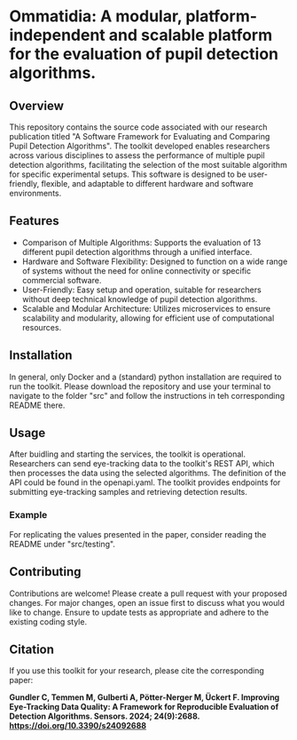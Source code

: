 # Ommatidia: A modular, platform-independent and scalable platform for the evaluation of pupil detection algorithms.

## Overview
This repository contains the source code associated with our research publication titled "A Software Framework for Evaluating and Comparing Pupil Detection Algorithms". The toolkit developed enables researchers across various disciplines to assess the performance of multiple pupil detection algorithms, facilitating the selection of the most suitable algorithm for specific experimental setups. This software is designed to be user-friendly, flexible, and adaptable to different hardware and software environments.

## Features
- Comparison of Multiple Algorithms: Supports the evaluation of 13 different pupil detection algorithms through a unified interface.
- Hardware and Software Flexibility: Designed to function on a wide range of systems without the need for online connectivity or specific commercial software.
- User-Friendly: Easy setup and operation, suitable for researchers without deep technical knowledge of pupil detection algorithms.
- Scalable and Modular Architecture: Utilizes microservices to ensure scalability and modularity, allowing for efficient use of computational resources.

## Installation
In general, only Docker and a (standard) python installation are required to run the toolkit. Please download the repository and use your terminal to navigate to the folder "src" and follow the instructions in teh corresponding README there.

## Usage
After buidling and starting the services, the toolkit is operational. Researchers can send eye-tracking data to the toolkit's REST API, which then processes the data using the selected algorithms. The definition of the API could be found in the openapi.yaml. The toolkit provides endpoints for submitting eye-tracking samples and retrieving detection results.

### Example
For replicating the values presented in the paper, consider reading the README under "src/testing".

## Contributing
Contributions are welcome! Please create a pull request with your proposed changes. For major changes, open an issue first to discuss what you would like to change.
Ensure to update tests as appropriate and adhere to the existing coding style.

## Citation
If you use this toolkit for your research, please cite the corresponding paper:

**Gundler C, Temmen M, Gulberti A, Pötter-Nerger M, Ückert F. Improving Eye-Tracking Data Quality: A Framework for Reproducible Evaluation of Detection Algorithms. Sensors. 2024; 24(9):2688. https://doi.org/10.3390/s24092688**
